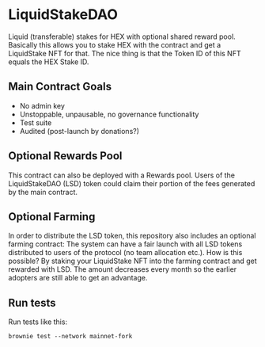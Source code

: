 # LiquidStakeDAO

Liquid (transferable) stakes for HEX with optional shared reward pool.
Basically this allows you to stake HEX with the contract and get a LiquidStake
NFT for that. The nice thing is that the Token ID of this NFT equals the HEX
Stake ID.

## Main Contract Goals

* No admin key
* Unstoppable, unpausable, no governance functionality
* Test suite
* Audited (post-launch by donations?)

## Optional Rewards Pool

This contract can also be deployed with a Rewards pool. Users of the
LiquidStakeDAO (LSD) token could claim their portion of the fees generated by
the main contract.

## Optional Farming

In order to distribute the LSD token, this repository also includes an optional
farming contract: The system can have a fair launch with all LSD tokens
distributed to users of the protocol (no team allocation etc.). How is this
possible? By staking your LiquidStake NFT into the farming contract and get
rewarded with LSD. The amount decreases every month so the earlier adopters are
still able to get an advantage.

## Run tests

Run tests like this:

    brownie test --network mainnet-fork
